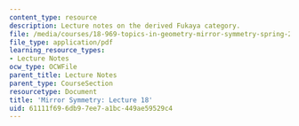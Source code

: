 ```yaml
---
content_type: resource
description: Lecture notes on the derived Fukaya category.
file: /media/courses/18-969-topics-in-geometry-mirror-symmetry-spring-2009/61111f696db97ee7a1bc449ae59529c4_MIT18_969s09_lec18.pdf
file_type: application/pdf
learning_resource_types:
- Lecture Notes
ocw_type: OCWFile
parent_title: Lecture Notes
parent_type: CourseSection
resourcetype: Document
title: 'Mirror Symmetry: Lecture 18'
uid: 61111f69-6db9-7ee7-a1bc-449ae59529c4
---
```

